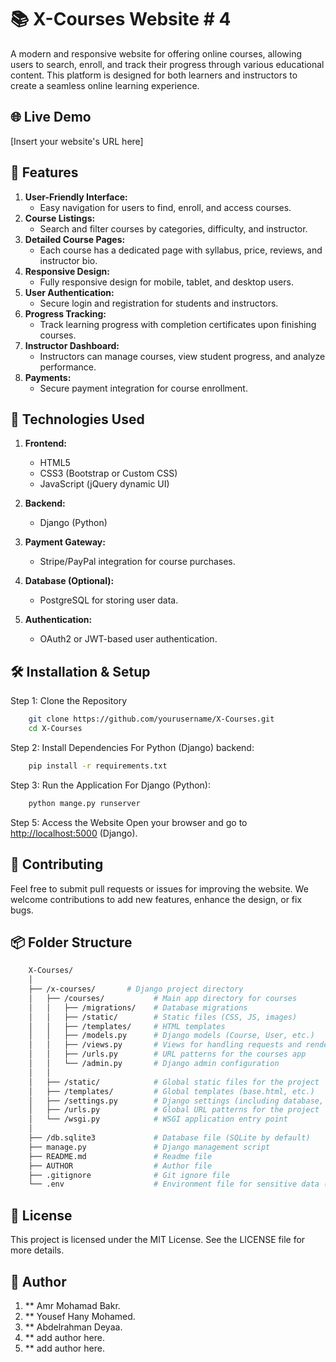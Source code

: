 # 📚 X-Courses Website # 4

A modern and responsive website for offering online courses, allowing users to search, enroll, and track their progress through various educational content. This platform is designed for both learners and instructors to create a seamless online learning experience.

## 🌐 Live Demo

[Insert your website's URL here]

## 🎯 Features

1. **User-Friendly Interface:**
    - Easy navigation for users to find, enroll, and access courses.
2. **Course Listings:**
    - Search and filter courses by categories, difficulty, and instructor.
3. **Detailed Course Pages:**
    - Each course has a dedicated page with syllabus, price, reviews, and instructor bio.
4. **Responsive Design:**
    - Fully responsive design for mobile, tablet, and desktop users.
5. **User Authentication:**
    - Secure login and registration for students and instructors.
6. **Progress Tracking:**
    - Track learning progress with completion certificates upon finishing courses.
7. **Instructor Dashboard:**
    - Instructors can manage courses, view student progress, and analyze performance.
8. **Payments:**
    - Secure payment integration for course enrollment.

## 🚀 Technologies Used

1. **Frontend:**
    - HTML5
    - CSS3 (Bootstrap or Custom CSS)
    - JavaScript (jQuery dynamic UI)

2. **Backend:**
    - Django (Python)

3. **Payment Gateway:**
    - Stripe/PayPal integration for course purchases.

4. **Database (Optional):**
    - PostgreSQL for storing user data.

5. **Authentication:**
    - OAuth2 or JWT-based user authentication.

## 🛠️ Installation & Setup

Step 1: Clone the Repository

```bash
    git clone https://github.com/yourusername/X-Courses.git
    cd X-Courses
```

Step 2: Install Dependencies
    For Python (Django) backend:

```bash
    pip install -r requirements.txt
```

Step 3: Run the Application
    For Django (Python):

```bash
    python mange.py runserver
```

Step 5: Access the Website
    Open your browser and go to <http://localhost:5000> (Django).

## 🤝 Contributing

Feel free to submit pull requests or issues for improving the website. We welcome contributions to add new features, enhance the design, or fix bugs.

## 📦 Folder Structure

```bash
    X-Courses/
    │
    ├── /x-courses/       # Django project directory
    │   ├── /courses/           # Main app directory for courses
    │   │   ├── /migrations/    # Database migrations
    │   │   ├── /static/        # Static files (CSS, JS, images)
    │   │   ├── /templates/     # HTML templates
    │   │   ├── /models.py      # Django models (Course, User, etc.)
    │   │   ├── /views.py       # Views for handling requests and rendering templates
    │   │   ├── /urls.py        # URL patterns for the courses app
    │   │   └── /admin.py       # Django admin configuration
    │   │
    │   ├── /static/            # Global static files for the project
    │   ├── /templates/         # Global templates (base.html, etc.)
    │   ├── /settings.py        # Django settings (including database, installed apps, etc.)
    │   ├── /urls.py            # Global URL patterns for the project
    │   └── /wsgi.py            # WSGI application entry point
    │
    ├── /db.sqlite3             # Database file (SQLite by default)
    ├── manage.py               # Django management script
    ├── README.md               # Readme file
    ├── AUTHOR                  # Author file
    ├── .gitignore              # Git ignore file
    └── .env                    # Environment file for sensitive data (database credentials, etc.)
```

## 📝 License

This project is licensed under the MIT License. See the LICENSE file for more details.

## 👥 Author

1. ** Amr Mohamad Bakr.
2. ** Yousef Hany Mohamed.
3. ** Abdelrahman Deyaa.
4. ** add author here.
5. ** add author here.

